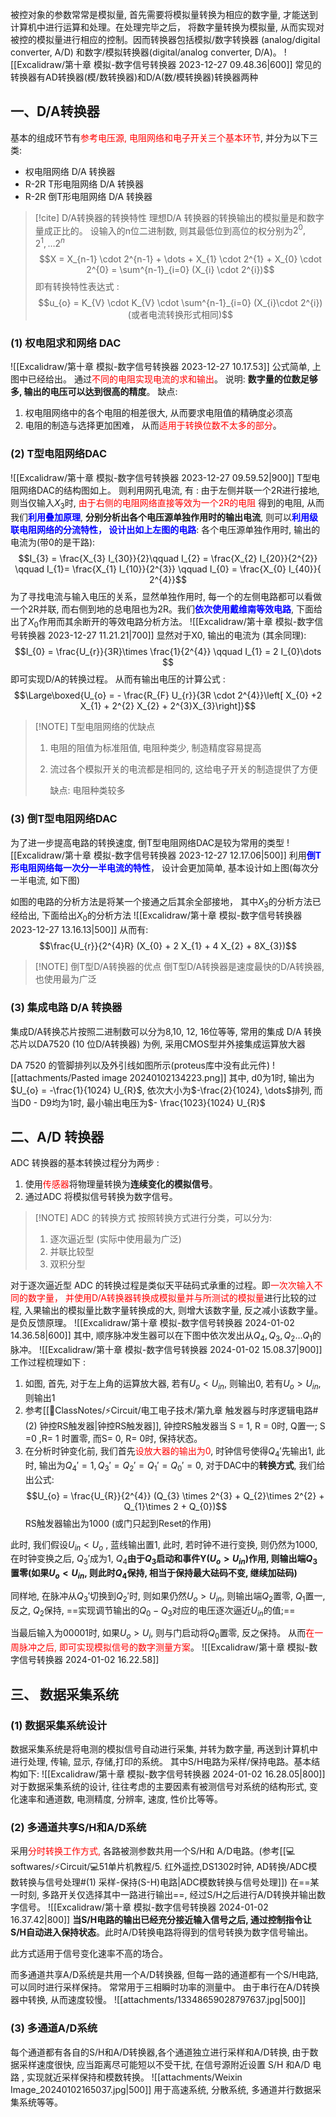 被控对象的参数常常是模拟量, 首先需要将模拟量转换为相应的数字量, 才能送到计算机中进行运算和处理。在处理完毕之后， 将数字量转换为模拟量, 从而实现对被控的模拟量进行相应的控制。因而转换器包括模拟/数字转换器 (analog/digital converter, A/D) 和数字/模拟转换器(digital/analog converter, D/A)。
![[Excalidraw/第十章 模拟-数字信号转换器 2023-12-27 09.48.36|600]]
常见的转换器有AD转换器(模/数转换器)和D/A(数/模转换器)转换器两种
## 一、D/A转换器
基本的组成环节有<mark style="background: transparent; color: red">参考电压源, 电阻网络和电子开关三个基本环节</mark>, 并分为以下三类:
- 权电阻网络 D/A 转换器 
- R-2R T形电阻网络 D/A 转换器 
- R-2R 倒T形电阻网络 D/A 转换器 

> [!cite] D/A转换器的转换特性
> 理想D/A 转换器的转换输出的模拟量是和数字量成正比的。
> 设输入的n位二进制数, 则其最低位到高位的权分别为$2^{0}, 2^{1}, \dots 2^{n}$ 
> $$X = X_{n-1} \cdot  2^{n-1} + \dots  + X_{1} \cdot  2^{1} + X_{0} \cdot  2^{0} = \sum^{n-1}_{i=0} (X_{i} \cdot  2^{i})$$
> 即有转换特性表达式 : 
> $$u_{o} =  K_{V} \cdot  K_{V} \cdot  \sum^{n-1}_{i=0} (X_{i}\cdot  2^{i}) (或者电流转换形式相同)$$
### (1) 权电阻求和网络 DAC 
![[Excalidraw/第十章 模拟-数字信号转换器 2023-12-27 10.17.53]]
公式简单, 上图中已经给出。 通过<mark style="background: transparent; color: red">不同的电阻实现电流的求和输出</mark>。
说明: **数字量的位数足够多, 输出的电压可以达到很高的精度**。 
缺点: 
1. 权电阻网络中的各个电阻的相差很大, 从而要求电阻值的精确度必须高
2. 电阻的制造与选择更加困难， 从而<mark style="background: transparent; color: red">适用于转换位数不太多的部分</mark>。

### (2) T型电阻网络DAC 
![[Excalidraw/第十章 模拟-数字信号转换器 2023-12-27 09.59.52|900]]
T型电阻网络DAC的结构图如上。 则利用网孔电流, 有 :
由于左侧并联一个2R进行接地, 则当仅输入$X_{3}$时, <mark style="background: transparent; color: red">由于右侧的电阻网络直接等效为一个2R的电阻</mark> 得到的电阻, 从而我们<b><mark style="background: transparent; color: blue">利用叠加原理</mark></b>, **分别分析出各个电压源单独作用时的输出电流**, 则可以<b><mark style="background: transparent; color: blue">利用级联电阻网络的分流特性， 设计出如上左图的电路</mark></b>:
各个电压源单独作用时, 输出的电流为(带0的是干路):
$$I_{3} = \frac{X_{3} I_{30}}{2}\qquad I_{2} = \frac{X_{2} I_{20}}{2^{2}} \qquad I_{1}= \frac{X_{1} I_{10}}{2^{3}} \qquad  I_{0}  = \frac{X_{0} I_{40}}{ 2^{4}}$$
为了寻找电流与输入电压的关系，显然单独作用时, 每一个的左侧电路都可以看做一个2R并联, 而右侧到地的总电阻也为2R。我们<b><mark style="background: transparent; color: blue">依次使用戴维南等效电路</mark></b>, 下面给出了$X_0$作用而其余断开的等效电路分析方法。 
![[Excalidraw/第十章 模拟-数字信号转换器 2023-12-27 11.21.21|700]]
显然对于X0, 输出的电流为 (其余同理):
$$I_{0} = \frac{U_{r}}{3R}\times \frac{1}{2^{4}} \qquad I_{1} = 2 I_{0}\dots $$
即可实现D/A的转换过程。 从而有输出电压的计算公式 :
$$\Large\boxed{U_{o} = - \frac{R_{F} U_{r}}{3R \cdot  2^{4}}\left[  X_{0} +2 X_{1}  + 2^{2} X_{2} + 2^{3}X_{3}\right]}$$

> [!NOTE] T型电阻网络的优缺点
> 1. 电阻的阻值为标准阻值, 电阻种类少, 制造精度容易提高 
> 2. 流过各个模拟开关的电流都是相同的, 这给电子开关的制造提供了方便
>    
>    缺点: 电阻种类较多

### (3) 倒T型电阻网络DAC 
为了进一步提高电路的转换速度, 倒T型电阻网络DAC是较为常用的类型
![[Excalidraw/第十章 模拟-数字信号转换器 2023-12-27 12.17.06|500]]
利用<b><mark style="background: transparent; color: blue">倒T形电阻网络每一次分一半电流的特性</mark></b>， 设计会更加简单, 基本设计如上图(每次分一半电流, 如下图)

如图的电路的分析方法是将某一个接通之后其余全部接地， 其中$X_3$的分析方法已经给出, 下面给出$X_{0}$的分析方法
![[Excalidraw/第十章 模拟-数字信号转换器 2023-12-27 13.16.13|500]]
从而有:
$$\frac{U_{r}}{2^{4}R} (X_{0} + 2 X_{1} + 4 X_{2} + 8X_{3})$$

> [!NOTE] 倒T型D/A转换器的优点
> 倒T型D/A转换器是速度最快的D/A转换器, 也使用最为广泛

### (3) 集成电路 D/A 转换器
集成D/A转换芯片按照二进制数可以分为8,10, 12, 16位等等, 常用的集成 D/A 转换芯片以DA7520 (10 位D/A转换器) 为例, 采用CMOS型并外接集成运算放大器

DA 7520 的管脚排列以及外引线如图所示(proteus库中没有此元件) 
![[attachments/Pasted image 20240102134223.png]]
其中, d0为1时, 输出为$U_{o} = -\frac{1}{1024} U_{R}$, 依次大小为$-\frac{2}{1024}, \dots$排列, 而当D0 - D9均为1时, 最小输出电压为$- \frac{1023}{1024} U_{R}$ 

##  二、A/D 转换器 
ADC 转换器的基本转换过程分为两步 : 
1. 使用<mark style="background: transparent; color: red">传感器</mark>将物理量转换为**连续变化的模拟信号**。
2. 通过ADC 将模拟信号转换为数字信号。 

> [!NOTE] ADC 的转换方式
> 按照转换方式进行分类，可以分为: 
> 1. 逐次逼近型 (实际中使用最为广泛)
> 2. 并联比较型 
> 3. 双积分型 

对于逐次逼近型 ADC 的转换过程是类似天平砝码式承重的过程。即<mark style="background: transparent; color: red">一次次输入不同的数字量， 并使用D/A转换器转换成模拟量并与所测试的模拟量</mark>进行比较的过程, 入果输出的模拟量比数字量转换成的大, 则增大该数字量, 反之减小该数字量。 是负反馈原理。
![[Excalidraw/第十章 模拟-数字信号转换器 2024-01-02 14.36.58|600]]
其中, 顺序脉冲发生器可以在下图中依次发出从$Q_{4}, Q_{3}, Q_{2}\dots Q_{1}$的脉冲。
![[Excalidraw/第十章 模拟-数字信号转换器 2024-01-02 15.08.37|900]]
工作过程梳理如下 :
1. 如图, 首先, 对于左上角的运算放大器, 若有$U_{o} < U_{in}$, 则输出0, 若有$U_{o}  > U_{in}$, 则输出1
2. 参考[[📘ClassNotes/⚡Circuit/电工电子技术/第九章 触发器与时序逻辑电路#(2) 钟控RS触发器|钟控RS触发器]], 钟控RS触发器当 S = 1, R = 0时, Q置一;  S =0 ,R= 1 时置零, 而S= 0, R= 0时, 保持状态。 
3. 在分析时钟变化前, 我们首先<mark style="background: transparent; color: red">设放大器的输出为0</mark>, 时钟信号使得$Q_{4}'$先输出1, 此时, 输出为$Q_{4}' = 1, Q_{3}' =  Q_{2}' = Q_{1}'=  Q_{0}' = 0$,
对于DAC中的**转换方式**, 我们给出公式: 
$$U_{o} = \frac{U_{R}}{2^{4}} (Q_{3} \times 2^{3} + Q_{2}\times 2^{2}  + Q_{1}\times 2 + Q_{0})$$
RS触发器输出为1000 (或门只起到Reset的作用) 

此时, 我们假设$U_{in} < U_{o}$ , 蓝线输出置1, 此时, 若时钟不进行变换, 则仍然为1000, 在时钟变换之后, $Q_{3}'$成为1, $Q_{4}$**由于$Q_3$启动和事件Y($U_o> U_{in}$)作用, 则输出端$Q_{3}$置零(如果$U_{o} < U_{in}$, 则此时$Q_{4}$保持, 相当于保持最大砝码不变, 继续加砝码)** 

同样地, 在脉冲从$Q_{3}'$切换到$Q_{2}'$时, 则如果仍然$U_{o} > U_{in}$, 则输出端$Q_{2}$置零, $Q_{1}$置一, 反之, $Q_{2}$保持, ==实现调节输出的$Q_0 -Q_{3}$对应的电压逐次逼近$U_{in}$的值;==  

当最后输入为00001时, 如果$U_o > U_i$, 则与门启动将$Q_0$置零, 反之保持。 从而<mark style="background: transparent; color: red">在一周脉冲之后,  即可实现模拟信号的数字测量方案</mark>。 
![[Excalidraw/第十章 模拟-数字信号转换器 2024-01-02 16.22.58]]
## 三、 数据采集系统
### (1) 数据采集系统设计
数据采集系统是将电测的模拟信号自动进行采集, 并转为数字量, 再送到计算机中进行处理, 传输, 显示, 存储,打印的系统。 其中S/H电路为采样/保持电路。基本结构如下: 
![[Excalidraw/第十章 模拟-数字信号转换器 2024-01-02 16.28.05|800]]
对于数据采集系统的设计, 往往考虑的主要因素有被测信号对系统的结构形式, 变化速率和通道数, 电测精度, 分辨率, 速度, 性价比等等。 
### (2) 多通道共享S/H和A/D系统
采用<mark style="background: transparent; color: red">分时转换工作方式,</mark> 各路被测参数共用一个S/H和 A/D电路。(参考[[💻softwares/⚡Circuit/💻51单片机教程/5. 红外遥控,DS1302时钟, AD转换/ADC模数转换与信号处理#(1) 采样-保持(S-H)电路|ADC模数转换与信号处理]]) 在==某一时刻,  多路开关仅选择其中一路进行输出==, 经过S/H之后进行A/D转换并输出数字信号。 
![[Excalidraw/第十章 模拟-数字信号转换器 2024-01-02 16.37.42|800]]
**当S/H电路的输出已经充分接近输入信号之后, 通过控制指令让S/H自动进入保持状态**。此时A/D转换电路将得到的信号转换为数字信号输出。

此方式适用于信号变化速率不高的场合。 

而多通道共享A/D系统是共用一个A/D转换器, 但每一路的通道都有一个S/H电路, 可以同时进行采样保持。 常常用于三相瞬时功率的测量中。 由于串行在A/D转换器中转换, 从而速度较慢。 
![[attachments/13348659028797637.jpg|500]]
### (3) 多通道A/D系统
每个通道都有各自的S/H和A/D转换器,各个通道独立进行采样和A/D转换, 由于数据采样速度很快,  应当距离尽可能短以不受干扰,  在信号源附近设置 S/H 和A/D 电路 , 实现就近采样保持和模数转换。 
![[attachments/Weixin Image_20240102165037.jpg|500]]
用于高速系统, 分散系统, 多通道并行数据采集系统等等。 
